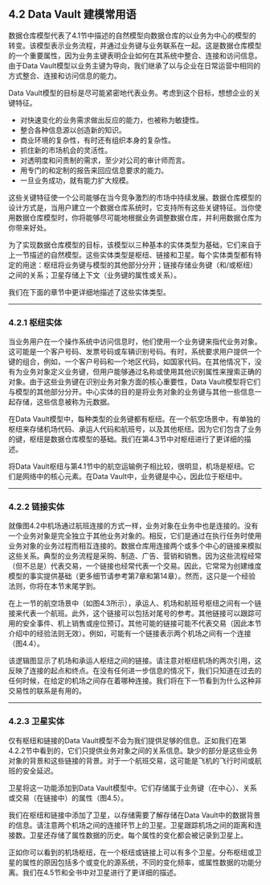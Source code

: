## 4.2 Data Vault 建模常用语

数据仓库模型代表了4.1节中描述的自然模型向数据仓库的以业务为中心的模型的转变。该模型表示业务流程，并通过业务键与业务联系在一起。这是数据仓库模型的一个重要属性，因为业务主键表明企业如何在其系统中整合、连接和访问信息。由于Data Vault模型以业务主键为导向，我们继承了以与企业在日常运营中相同的方式整合、连接和访问信息的能力。

Data Vault模型的目标是尽可能紧密地代表业务。考虑到这个目标，想想企业的关键特征。

- 对快速变化的业务需求做出反应的能力，也被称为敏捷性。
- 整合各种信息源以创造新的知识。
- 商业环境的复杂性，有时还有组织本身的复杂性。
- 抓住新的市场机会的灵活性。
- 对透明度和问责制的需求，至少对公司的审计师而言。
- 用专门的和定制的报告来回应信息要求的能力。
- 一旦业务成功，就有能力扩大规模。

这些关键特征使一个公司能够在当今竞争激烈的市场中持续发展。数据仓库模型的设计方式是，当用户建立一个数据仓库系统时，它支持所有这些关键特征。当你使用数据仓库模型时，你将能够尽可能地根据业务调整数据仓库，并利用数据仓库为你带来好处。

为了实现数据仓库模型的目标，该模型以三种基本的实体类型为基础，它们来自于上一节描述的自然模型。这些实体类型是枢纽、链接和卫星。每个实体类型都有特定的用途：枢纽将业务键与模型的其他部分分开；链接存储业务键（和/或枢纽）之间的关系；卫星存储上下文（业务键的属性或关系）。

我们在下面的章节中更详细地描述了这些实体类型。

---
### 4.2.1 枢纽实体

当业务用户在一个操作系统中访问信息时，他们使用一个业务键来指代业务对象。这可能是一个客户号码、发票号码或车辆识别号码。有时，系统要求用户提供一个键的组合，例如，一个客户号码和一个地区代码，如国家代码。在其他情况下，没有为业务对象定义业务键，但用户能够通过名称或使用其他识别属性来搜索正确的对象。由于这些业务键在识别业务对象方面的核心重要性，Data Vault模型将它们与模型的其他部分分开。中心实体的目的是将业务对象的业务键与其他一些信息一起存储，这些信息被称为元数据。

在Data Vault模型中，每种类型的业务键都有枢纽。在一个航空场景中，有单独的枢纽来存储机场代码、承运人代码和航班号，以及其他枢纽。因为它们包含了业务的键，枢纽是数据仓库模型的基础。我们在第4.3节中对枢纽进行了更详细的描述。

将Data Vault枢纽与第4.1节中的航空运输例子相比较，很明显，机场是枢纽。它们是网络中的核心元素。在Data Vault中，业务键是中心，因此位于枢纽中。

---
### 4.2.2 链接实体

就像图4.2中机场通过航班连接的方式一样，业务对象在业务中也是连接的。没有一个业务对象是完全独立于其他业务对象的。相反，它们是通过在执行任务时使用业务对象的业务过程而相互连接的。数据仓库用连接两个或多个中心的链接来模拟这些关系。典型的业务流程是采购、制造、广告、营销和销售。因为这些流程经常（但不总是）代表交易，一个链接也经常代表一个交易。因此，它常常为创建维度模型的事实提供基础（更多细节请参考第7章和第14章）。然而，这只是一个经验法则，你将在本节末尾学到。

在上一节的航空场景中（如图4.3所示），承运人、机场和航班号枢纽之间有一个链接来代表一个航班。此外，这个链接可以包括对尾号的参考。其他链接可以跟踪可用的安全事件、机上销售或座位预订。其他可能的链接可能不代表交易（因此本节介绍中的经验法则无效）。例如，可能有一个链接表示两个机场之间有一个连接（图4.4）。

该逻辑图显示了机场和承运人枢纽之间的链接。请注意对枢纽机场的两次引用，这反映了连接的起点和终点。在没有任何进一步信息的情况下，我们只知道在过去的任何时候，在给定的机场之间存在着哪种连接。我们将在下一节看到为什么这种非交易性的联系是有用的。

---
### 4.2.3 卫星实体
仅有枢纽和链接的Data Vault模型不会为我们提供足够的信息。正如我们在第4.2.2节中看到的，它们只提供业务对象之间的关系信息。缺少的部分是这些业务对象的背景和这些链接的背景。对于一个航班交易，这可能是飞机的飞行时间或航班的安全延迟。

卫星将这一功能添加到Data Vault模型中。它们存储属于业务键（在中心）、关系或交易（在链接中）的属性（图4.5）。

我们在枢纽和链接中添加了卫星，以存储需要了解存储在Data Vault中的数据背景的信息。请注意两个机场之间的连接环节上的卫星。卫星跟踪机场之间的距离和连接数。卫星还存储了属性数据的历史。每个属性的变化都会被记录到卫星上。

正如你可以看到的机场枢纽，在一个枢纽或链接上可以有多个卫星。分布枢纽或卫星的属性的原因包括多个或变化的源系统，不同的变化频率，或属性数据的功能分离。我们在4.5节和全书中对卫星进行了更详细的描述。